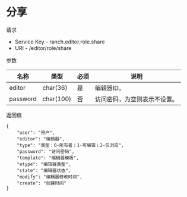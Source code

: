 # 分享

请求
- Service Key - ranch.editor.role.share
- URI - /editor/role/share

参数

|名称|类型|必须|说明|
|---|---|---|---|
|editor|char(36)|是|编辑器ID。|
|password|char(100)|否|访问密码，为空则表示不设置。|

返回值
```
{
    "user": "用户",
    "editor": "编辑器",
    "type": "类型：0-所有者；1-可编辑；2-仅浏览",
    "password": "访问密码",
    "template": "编辑器模板",
    "etype": "编辑器类型",
    "state": "编辑器状态",
    "modify": "编辑器修改时间",
    "create": "创建时间"
}
```